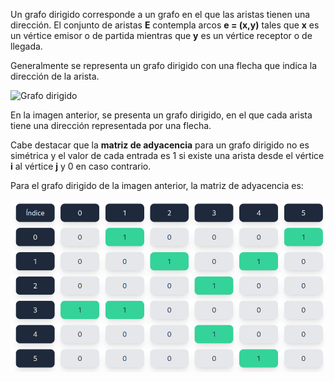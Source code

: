 Un grafo dirigido corresponde a un grafo en el que las aristas tienen una dirección. El conjunto de aristas **E** contempla arcos **e = (x,y)** tales que **x** es un vértice emisor o de partida mientras que **y** es un vértice receptor o de llegada.



Generalmente se representa un grafo dirigido con una flecha que indica la dirección de la arista.

![Grafo dirigido](/img/Ayuda/Grafo/GrafoDirigido/grafoDirigido.png)

En la imagen anterior, se presenta un grafo dirigido, en el que cada arista tiene una dirección representada por una flecha.



Cabe destacar que la **matriz de adyacencia** para un grafo dirigido no es simétrica y el valor de cada entrada es 1 si existe una arista desde el vértice **i** al vértice **j** y 0 en caso contrario.

Para el grafo dirigido de la imagen anterior, la matriz de adyacencia es:



![Matriz de adyacencia](/img/Ayuda/Grafo/GrafoDirigido/MatrizAdyacencia.png)